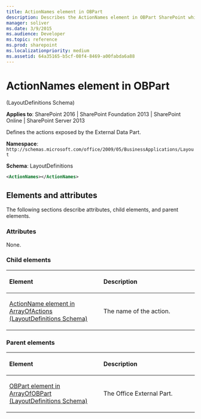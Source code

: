```yaml
---
title: ActionNames element in OBPart
description: Describes the ActionNames element in OBPart SharePoint which are exposed by the External Data Part.
manager: soliver
ms.date: 3/9/2015
ms.audience: Developer
ms.topic: reference
ms.prod: sharepoint
ms.localizationpriority: medium
ms.assetid: 64a35165-b5cf-08f4-8469-a00fabda6a88
---
```


# ActionNames element in OBPart 

(LayoutDefinitions Schema)

**Applies to**: SharePoint 2016 | SharePoint Foundation 2013 | SharePoint Online | SharePoint Server 2013

Defines the actions exposed by the External Data Part.

**Namespace**: `http://schemas.microsoft.com/office/2009/05/BusinessApplications/Layout`

**Schema**: LayoutDefinitions

```XML
<ActionNames></ActionNames>
```

## Elements and attributes

The following sections describe attributes, child elements, and parent elements.

### Attributes

None.

### Child elements

<table>
<colgroup>
<col width="50%" />
<col width="50%" />
</colgroup>
<thead>
<tr class="header">
<th align="left"><p>Element</p></th>
<th align="left"><p>Description</p></th>
</tr>
</thead>
<tbody>
<tr class="odd">
<td align="left"><p><a href="actionname-element-in-arrayofactions-layoutdefinitions-schema.md">ActionName element in ArrayOfActions (LayoutDefinitions Schema)</a></p></td>
<td align="left"><p>The name of the action.</p></td>
</tr>
</tbody>
</table>

### Parent elements

<table>
<colgroup>
<col width="50%" />
<col width="50%" />
</colgroup>
<thead>
<tr class="header">
<th align="left"><p>Element</p></th>
<th align="left"><p>Description</p></th>
</tr>
</thead>
<tbody>
<tr class="odd">
<td align="left"><p><a href="obpart-element-in-arrayofobpart-layoutdefinitions-schema.md">OBPart element in ArrayOfOBPart (LayoutDefinitions Schema)</a></p></td>
<td align="left"><p>The Office External Part.</p></td>
</tr>
</tbody>
</table>








